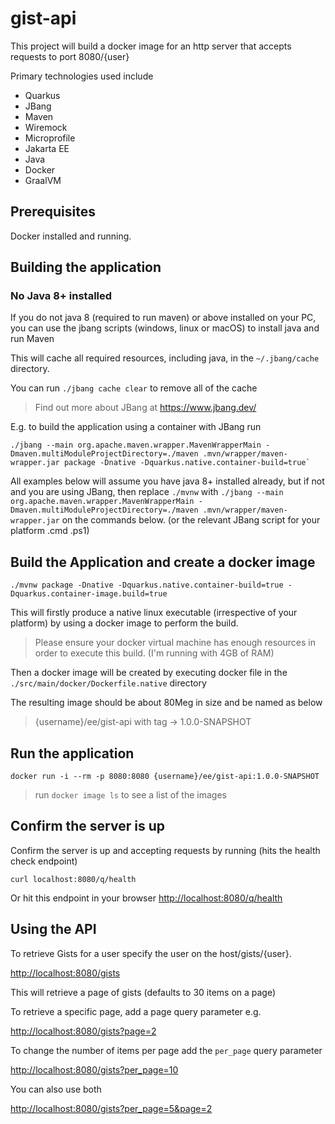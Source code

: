 # gist-api

This project will build a docker image for an http server that accepts requests to port 8080/{user}

Primary technologies used include 

* Quarkus
* JBang
* Maven
* Wiremock
* Microprofile
* Jakarta EE
* Java 
* Docker
* GraalVM

## Prerequisites

Docker installed and running.

## Building the application

### No Java 8+ installed
If you do not java 8 (required to run maven) or above installed on your PC, you can use the jbang scripts 
(windows, linux or macOS) to install java and run Maven

This will cache all required resources, including java, in the `~/.jbang/cache` directory.

You can run `./jbang cache clear` to remove all of the cache

> Find out more about JBang at https://www.jbang.dev/
 
E.g. to build the application using a container with JBang run
```shell script
./jbang --main org.apache.maven.wrapper.MavenWrapperMain -Dmaven.multiModuleProjectDirectory=./maven .mvn/wrapper/maven-wrapper.jar package -Dnative -Dquarkus.native.container-build=true`
```

All examples below will assume you have java 8+ installed already, but if not and you are using JBang, then replace 
`./mvnw` 
with 
`./jbang --main org.apache.maven.wrapper.MavenWrapperMain -Dmaven.multiModuleProjectDirectory=./maven .mvn/wrapper/maven-wrapper.jar` 
on the commands below. (or the relevant JBang script for your platform .cmd .ps1)  

## Build the Application and create a docker image 

```shell script
./mvnw package -Dnative -Dquarkus.native.container-build=true -Dquarkus.container-image.build=true
```

This will firstly produce a native linux executable (irrespective of your platform) by using a docker image to perform the build.

> Please ensure your docker virtual machine has enough resources in order to execute this build. (I'm running with 4GB of RAM)

Then a docker image will be created by executing docker file in the `./src/main/docker/Dockerfile.native` directory

The resulting image should be about 80Meg in size and be named as below

> {username}/ee/gist-api   with tag -> 1.0.0-SNAPSHOT 

## Run the application

```shell script
docker run -i --rm -p 8080:8080 {username}/ee/gist-api:1.0.0-SNAPSHOT
```
> run `docker image ls` to see a list of the images 

## Confirm the server is up 

Confirm the server is up and accepting requests by running (hits the health check endpoint)

```shell script
curl localhost:8080/q/health
```

Or hit this endpoint in your browser <http://localhost:8080/q/health>


## Using the API

To retrieve Gists for a user specify the user on the host/gists/{user}.

<http://localhost:8080/gists>

This will retrieve a page of gists (defaults to 30 items on a page)

To retrieve a specific page, add a page query parameter e.g. 

<http://localhost:8080/gists?page=2>

To change the number of items per page add the `per_page` query parameter

<http://localhost:8080/gists?per_page=10>

You can also use both

<http://localhost:8080/gists?per_page=5&page=2>
